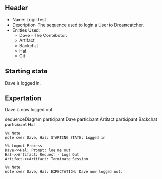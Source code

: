 ## Header
 - Name: LoginTest
 - Description: The sequence used to login a User to Dreamcatcher.
 - Entities Used:
    - Dave - The Contributor.
    - Artifact 
    - Backchat
    - Hal
    - Git

## Starting state
Dave is logged in.

## Expertation

Dave is now logged out.

sequenceDiagram
    participant Dave
    participant Artifact
    participant Backchat
    participant Hal

    %% Note
    note over Dave, Hal: STARTING STATE: Logged in

    %% Logout Process
    Dave->>Hal: Prompt: log me out
    Hal->>Artifact: Request - Logs Out
    Artifact->>Artifact: Terminate Session

    %% Note
    note over Dave, Hal: EXPECTATION: Dave now logged out.

